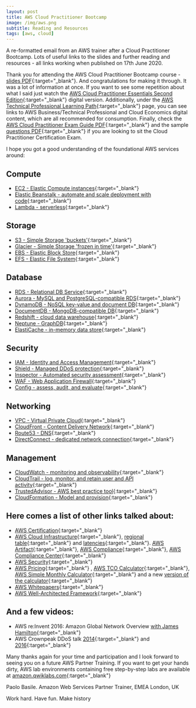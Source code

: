 ```yaml
---
layout: post
title: AWS Cloud Practitioner Bootcamp
image: /img/aws.png
subtitle: Reading and Resources
tags: [aws, cloud]
---
```


A re-formatted email from an AWS trainer after a Cloud Practitioner Bootcamp. Lots of useful links to the slides and further reading and resources - all links working when published on 17th June 2020.

Thank you for attending the AWS Cloud Practitioner Bootcamp course - [slides PDF](https://cloud-practitioner-essentials.s3-eu-west-1.amazonaws.com/Cloud-Practitioner-Essentials.pdf){:target="_blank"}. And congratulations for making it through. It was a lot of information at once. If you want to see some repetition about what I said just watch the [AWS Cloud Practitioner Essentials Second Edition](https://partnercentral.awspartner.com/LmsSsoRedirect?RelayState=%2flearningobject%2fcurriculum%3fid%3d27076){:target="_blank"} digital version. Additionally, under the [AWS Technical Professional Learning Path](https://aws.amazon.com/partners/training/path-tech-pro/){:target="_blank"} page, you can see links to AWS Business/Technical Professional and Cloud Economics digital content, which are all recommended for consumption. Finally, check the [AWS Cloud Practitioner Exam Guide PDF](https://d1.awsstatic.com/training-and-certification/Docs%20-%20Cloud%20Practitioner/AWS_Certified_Cloud_Practitioner_Exam_Guide_EN_v.1.7.pdf){:target="_blank"} and the sample [questions PDF](https://d1.awsstatic.com/training-and-certification/Docs%20-%20Cloud%20Practitioner/AWS%20Certified%20Cloud%20Practioner_Sample%20Questions_v1.1_FINAL.PDF){:target="_blank"} if you are looking to sit the Cloud Practitioner Certification Exam.
 
I hope you got a good understanding of the foundational AWS services around:

## Compute
* [EC2 - Elastic Compute instances](https://aws.amazon.com/ec2/){:target="_blank"}
* [Elastic Beanstalk - automate and scale deployment with code](https://aws.amazon.com/elasticbeanstalk){:target="_blank"}
* [Lambda - serverless](https://aws.amazon.com/lambda/){:target="_blank"}

## Storage
* [S3 -  Simple Storage 'buckets'](https://aws.amazon.com/s3/){:target="_blank"}
* [Glacier - Simple Storage 'frozen in time'](https://aws.amazon.com/glacier/){:target="_blank"}
* [EBS - Elastic Block Store](https://aws.amazon.com/ebs/){:target="_blank"}
* [EFS - Elastic File System](https://aws.amazon.com/efs/){:target="_blank"}

## Database
* [RDS - Relational DB Service](https://aws.amazon.com/rds/){:target="_blank"}
* [Aurora - MySQL and PostgreSQL-compatible RDS](https://aws.amazon.com/rds/aurora/){:target="_blank"}
* [DynamoDB - NoSQL key-value and document DB](https://aws.amazon.com/dynamodb){:target="_blank"}
* [DocumentDB - MongoDB-compatible DB](https://aws.amazon.com/documentdb/){:target="_blank"}
* [Redshift - cloud data warehouse](https://aws.amazon.com/redshift/){:target="_blank"}
* [Neptune - GraphDB](https://aws.amazon.com/neptune/){:target="_blank"}
* [ElastiCache - in-memory data store](https://aws.amazon.com/elasticache/){:target="_blank"}

## Security
* [IAM - Identity and Access Management](https://aws.amazon.com/iam/){:target="_blank"}
* [Shield - Managed DDoS protection](https://aws.amazon.com/shield/){:target="_blank"}
* [Inspector - Automated security assessment](https://aws.amazon.com/inspector){:target="_blank"}
* [WAF - Web Application Firewall](https://aws.amazon.com/waf){:target="_blank"}
* [Config - assess, audit, and evaluate](https://aws.amazon.com/config/){:target="_blank"}

## Networking
* [VPC - Virtual Private Cloud](https://aws.amazon.com/vpc/){:target="_blank"}
* [CloudFront - Content Delivery Network](https://aws.amazon.com/cloudfront/){:target="_blank"}
* [Route53 - DNS](https://aws.amazon.com/route53/){:target="_blank"}
* [DirectConnect - dedicated network connection](https://aws.amazon.com/directconnect/){:target="_blank"}

## Management
* [CloudWatch - monitoring and observability](https://aws.amazon.com/cloudwatch/){:target="_blank"}
* [CloudTrail - log, monitor, and retain user and API activity](https://aws.amazon.com/cloudtrail/){:target="_blank"}
* [TrustedAdvisor - AWS best practice tool](https://aws.amazon.com/premiumsupport/technology/trusted-advisor/){:target="_blank"}
* [CloudFormation - Model and provision](https://aws.amazon.com/cloudformation/){:target="_blank"}
 
## Here comes a list of other links talked about:
* [AWS Certification](https://urldefense.proofpoint.com/v2/url?u=https-3A__aws.amazon.com_certification_certification-2Dprep_&d=DwMGaQ&c=-5LgSL_TkF3nGRQI95ci6eeFVMQ5VESHPf5koMIAxOA&r=OAB9kd2wXcFujEh7FLrh209A20j94lwbyu1L1BoFLZ4&m=yE4Bao9lPNaU5y7j5D8ezyM6ewqlbMHE5tWJt_vlEt4&s=QhlzoyZth1IaQAB_V-M5yoW61lw1eicYShKxW7W5Q5k&e=){:target="_blank"}
* [AWS Cloud Infrastructure](https://www.infrastructure.aws/){:target="_blank"}, [regional table](https://aws.amazon.com/about-aws/global-infrastructure/regional-product-services/){:target="_blank"} and [latencies](https://www.cloudping.info/){:target="_blank"}. [AWS Artifact](https://aws.amazon.com/artifact/){:target="_blank"}, [AWS Compliance](https://urldefense.proofpoint.com/v2/url?u=https-3A__aws.amazon.com_compliance_&d=DwMGaQ&c=-5LgSL_TkF3nGRQI95ci6eeFVMQ5VESHPf5koMIAxOA&r=OAB9kd2wXcFujEh7FLrh209A20j94lwbyu1L1BoFLZ4&m=yE4Bao9lPNaU5y7j5D8ezyM6ewqlbMHE5tWJt_vlEt4&s=vbdkAJWhBPNVm0rV_UAW0veBkesMZaWFs4Iu_F0t6Jw&e=){:target="_blank"}, [AWS Compliance Center](https://www.atlas.aws/?nolayer=1){:target="_blank"}
* [AWS Security](https://urldefense.proofpoint.com/v2/url?u=https-3A__aws.amazon.com_security_&d=DwMGaQ&c=-5LgSL_TkF3nGRQI95ci6eeFVMQ5VESHPf5koMIAxOA&r=OAB9kd2wXcFujEh7FLrh209A20j94lwbyu1L1BoFLZ4&m=yE4Bao9lPNaU5y7j5D8ezyM6ewqlbMHE5tWJt_vlEt4&s=wCjaIdrz3UDQC0hz7E-6qIZLkoUY23Pro_Rziq7RPHY&e=){:target="_blank"}
* [AWS Pricing](https://urldefense.proofpoint.com/v2/url?u=https-3A__aws.amazon.com_pricing_&d=DwMGaQ&c=-5LgSL_TkF3nGRQI95ci6eeFVMQ5VESHPf5koMIAxOA&r=OAB9kd2wXcFujEh7FLrh209A20j94lwbyu1L1BoFLZ4&m=yE4Bao9lPNaU5y7j5D8ezyM6ewqlbMHE5tWJt_vlEt4&s=zS8qOvKn7PF9knQhmUWomFWcjW6UlFa4x_HDN1vTACw&e=){:target="_blank"} , [AWS TCO Calculator](https://aws.amazon.com/tco-calculator/){:target="_blank"}, [AWS Simple Monthly Calculator](https://urldefense.proofpoint.com/v2/url?u=https-3A__calculator.s3.amazonaws.com_index.html-23r-3DIAD-26key-3Dcalc-2D6F6F99B1-2D0E7A-2D488A-2D8E5B-2DA4AA722665A5&d=DwMGaQ&c=-5LgSL_TkF3nGRQI95ci6eeFVMQ5VESHPf5koMIAxOA&r=OAB9kd2wXcFujEh7FLrh209A20j94lwbyu1L1BoFLZ4&m=yE4Bao9lPNaU5y7j5D8ezyM6ewqlbMHE5tWJt_vlEt4&s=1Bi2Zp_068pMoy27kKKhsgVU7RXuvWDFD8fjetFSylk&e=){:target="_blank"} and a new [version of the calculator](https://calculator.aws/#/addService){:target="_blank"}
* [AWS Whitepapers](https://urldefense.proofpoint.com/v2/url?u=https-3A__aws.amazon.com_whitepapers_&d=DwMGaQ&c=-5LgSL_TkF3nGRQI95ci6eeFVMQ5VESHPf5koMIAxOA&r=OAB9kd2wXcFujEh7FLrh209A20j94lwbyu1L1BoFLZ4&m=yE4Bao9lPNaU5y7j5D8ezyM6ewqlbMHE5tWJt_vlEt4&s=NufIJ7kzYIrAhdYK-JczrFx89VL5EefIabD2p0qqgAo&e=){:target="_blank"}
* [AWS Well-Architected Framework](https://urldefense.proofpoint.com/v2/url?u=https-3A__d1.awsstatic.com_whitepapers_architecture_AWS-5FWell-2DArchitected-5FFramework.pdf&d=DwMGaQ&c=-5LgSL_TkF3nGRQI95ci6eeFVMQ5VESHPf5koMIAxOA&r=OAB9kd2wXcFujEh7FLrh209A20j94lwbyu1L1BoFLZ4&m=yE4Bao9lPNaU5y7j5D8ezyM6ewqlbMHE5tWJt_vlEt4&s=DeVX5nWJVzetgP7e68p38eGlxaac4YSf-geuy2fYlNo&e=){:target="_blank"}

## And a few videos:
* AWS re:Invent 2016: Amazon Global Network Overview [with James Hamilton](https://www.youtube.com/watch?v=uj7Ting6Ckk&t=197s){:target="_blank"}
* AWS Crownpeak DDoS talk [2014](https://www.youtube.com/watch?v=OT2y3DzMEmQ&t=38m){:target="_blank"} and [2016](https://www.youtube.com/watch?v=w9fSW6qMktA&t=806s){:target="_blank"}
 
 
Many thanks again for your time and participation and I look forward to seeing you on a future AWS Partner Training. If you want to get your hands dirty, AWS lab environments containing free step-by-step labs are available at [amazon.qwiklabs.com](https://amazon.qwiklabs.com/catalog?keywords=&locale=&format%5B%5D=any&level%5B%5D=any&duration%5B%5D=any&price%5B%5D=free&modality%5B%5D=any&language%5B%5D=any){:target="_blank"}

Paolo Basile. 
Amazon Web Services
Partner Trainer, EMEA
London, UK
   
Work hard. Have fun. Make history
